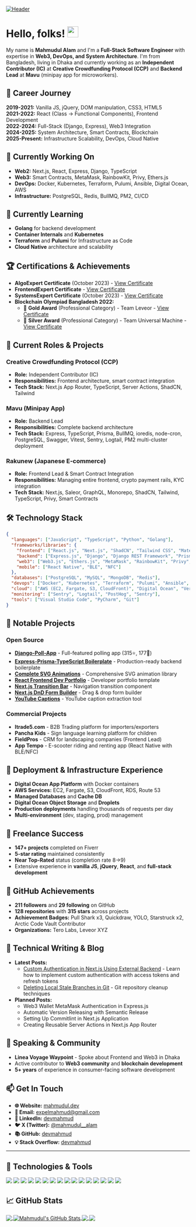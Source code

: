 [![Header](https://raw.githubusercontent.com/devmahmud/devmahmud/master/readme_header.png "Header")](https://mahmudul.dev/)

# Hello, folks! <img src="https://raw.githubusercontent.com/devmahmud/devmahmud/master/wave.gif" width="30" height="30">

My name is **Mahmudul Alam** and I'm a **Full-Stack Software Engineer** with expertise in **Web3, DevOps, and System Architecture**. I'm from Bangladesh, living in Dhaka and currently working as an **Independent Contributor (IC)** at **Creative Crowdfunding Protocol (CCP)** and **Backend Lead** at **Mavu** (minipay app for microworkers).

## 🚀 Career Journey

**2019-2021:** Vanilla JS, jQuery, DOM manipulation, CSS3, HTML5  
**2021-2022:** React (Class → Functional Components), Frontend Development  
**2022-2024:** Full-Stack (Django, Express), Web3 Integration  
**2024-2025:** System Architecture, Smart Contracts, Blockchain  
**2025-Present:** Infrastructure Scalability, DevOps, Cloud Native

## 🔧 Currently Working On

- **Web2:** Next.js, React, Express, Django, TypeScript
- **Web3:** Smart Contracts, MetaMask, RainbowKit, Privy, Ethers.js
- **DevOps:** Docker, Kubernetes, Terraform, Pulumi, Ansible, Digital Ocean, AWS
- **Infrastructure:** PostgreSQL, Redis, BullMQ, PM2, CI/CD

## 🌱 Currently Learning

- **Golang** for backend development
- **Container Internals** and **Kubernetes**
- **Terraform** and **Pulumi** for Infrastructure as Code
- **Cloud Native** architecture and scalability

## 🏆 Certifications & Achievements

- **AlgoExpert Certificate** (October 2023) - [View Certificate](https://certificate.algoexpert.io/AlgoExpert%20Certificate%20AE-dce8e0e11e)
- **FrontendExpert Certificate** - [View Certificate](https://certificate.algoexpert.io/FrontendExpert%20Certificate%20FE-bc2b384afc)
- **SystemsExpert Certificate** (October 2023) - [View Certificate](https://certificate.algoexpert.io/SystemsExpert%20Certificate%20SE-49903cc272)
- **Blockchain Olympiad Bangladesh 2022:**
  - 🥇 **Gold Award** (Professional Category) - Team Leveor - [View Certificate](https://drive.google.com/file/d/1WStMGreiuR3drN_fkE-pCmWVG148exC5/view?usp=sharing)
  - 🥈 **Silver Award** (Professional Category) - Team Universal Machine - [View Certificate](https://drive.google.com/file/d/1tbF3NEaMdrIbVpFFw_rdPoif4c4aU-6s/view?usp=sharing)

## 💼 Current Roles & Projects

### **Creative Crowdfunding Protocol (CCP)**
- **Role:** Independent Contributor (IC)
- **Responsibilities:** Frontend architecture, smart contract integration
- **Tech Stack:** Next.js App Router, TypeScript, Server Actions, ShadCN, Tailwind

### **Mavu (Minipay App)**
- **Role:** Backend Lead
- **Responsibilities:** Complete backend architecture
- **Tech Stack:** Express, TypeScript, Prisma, BullMQ, ioredis, node-cron, PostgreSQL, Swagger, Vitest, Sentry, Logtail, PM2 multi-cluster deployment

### **Rakunew (Japanese E-commerce)**
- **Role:** Frontend Lead & Smart Contract Integration
- **Responsibilities:** Managing entire frontend, crypto payment rails, KYC integration
- **Tech Stack:** Next.js, Saleor, GraphQL, Monorepo, ShadCN, Tailwind, TypeScript, Privy, Smart Contracts

## 🛠️ Technology Stack

```json
{
  "languages": ["JavaScript", "TypeScript", "Python", "Golang"],
  "frameworks/libraries": {
    "frontend": ["React.js", "Next.js", "ShadCN", "Tailwind CSS", "Material UI", "Chakra UI", "jQuery"],
    "backend": ["Express.js", "Django", "Django REST Framework", "Prisma"],
    "web3": ["Web3.js", "Ethers.js", "MetaMask", "RainbowKit", "Privy", "Smart Contracts"],
    "mobile": ["React Native", "BLE", "NFC"]
  },
  "databases": ["PostgreSQL", "MySQL", "MongoDB", "Redis"],
  "devops": ["Docker", "Kubernetes", "Terraform", "Pulumi", "Ansible", "PM2", "CI/CD"],
  "cloud": ["AWS (EC2, Fargate, S3, CloudFront)", "Digital Ocean", "Vercel", "Railway", "Cloudflare"],
  "monitoring": ["Sentry", "Logtail", "PostHog", "Sentry"],
  "tools": ["Visual Studio Code", "PyCharm", "Git"]
}
```

## 🎯 Notable Projects

### **Open Source**
- **[Django-Poll-App](https://github.com/devmahmud/Django-Poll-App)** - Full-featured polling app (315⭐, 177🍴)
- **[Express-Prisma-TypeScript Boilerplate](https://github.com/devmahmud/express-prisma-typescript-boilerplate)** - Production-ready backend boilerplate
- **[Complete SVG Animations](https://github.com/devmahmud/complete-svg-animations)** - Comprehensive SVG animation library
- **[React Frontend Dev Portfolio](https://github.com/devmahmud/react-frontend-dev-portfolio)** - Developer portfolio template
- **[Next.js Transition Bar](https://github.com/devmahmud/next-transition-bar)** - Navigation transition component
- **[Next.js DnD Form Builder](https://github.com/devmahmud/next-dnd-formbuilder)** - Drag & drop form builder
- **[YouTube Captions](https://github.com/devmahmud/youtube-captions)** - YouTube caption extraction tool

### **Commercial Projects**
- **Itrade5.com** - B2B Trading platform for importers/exporters
- **Pancha Kids** - Sign language learning platform for children
- **FieldPros** - CRM for landscaping companies (Frontend Lead)
- **App Tempo** - E-scooter riding and renting app (React Native with BLE/NFC)

## 🚀 Deployment & Infrastructure Experience

- **Digital Ocean App Platform** with Docker containers
- **AWS Services:** EC2, Fargate, S3, CloudFront, RDS, Route 53
- **Managed Databases** and **Cache DB**
- **Digital Ocean Object Storage** and **Droplets**
- **Production deployments** handling thousands of requests per day
- **Multi-environment** (dev, staging, prod) management

## 💼 Freelance Success

- **147+ projects** completed on Fiverr
- **5-star rating** maintained consistently
- **Near Top-Rated** status (completion rate 8→9)
- Extensive experience in **vanilla JS**, **jQuery**, **React**, and **full-stack development**

## 🌟 GitHub Achievements

- **211 followers** and **29 following** on GitHub
- **128 repositories** with **315 stars** across projects
- **Achievement Badges:** Pull Shark x3, Quickdraw, YOLO, Starstruck x2, Arctic Code Vault Contributor
- **Organizations:** Tero Labs, Leveor XYZ

## 📝 Technical Writing & Blog

- **Latest Posts:**
  - [Custom Authentication in Next.js Using External Backend](https://mahmudul.dev/posts/custom-authentication-nextjs-external-backend/) - Learn how to implement custom authentication with access tokens and refresh tokens
  - [Deleting Local Stale Branches in Git](https://mahmudul.dev/posts/deleting-local-stale-branches-git/) - Git repository cleanup techniques
- **Planned Posts:**
  - Web3 Wallet MetaMask Authentication in Express.js
  - Automatic Version Releasing with Semantic Release
  - Setting Up Commitlint in Next.js Application
  - Creating Reusable Server Actions in Next.js App Router

## 🎤 Speaking & Community

- **Linea Voyage Waypoint** - Spoke about Frontend and Web3 in Dhaka
- Active contributor to **Web3 community** and **blockchain development**
- **5+ years** of experience in consumer-facing software development

## 📫 Get In Touch

- **🌐 Website:** [mahmudul.dev](https://mahmudul.dev/)
- **📧 Email:** expelmahmud@gmail.com
- **💼 LinkedIn:** [devmahmud](https://www.linkedin.com/in/devmahmud/)
- **🐦 X (Twitter):** [@mahmudul__alam](https://twitter.com/mahmudul__alam)
- **📚 GitHub:** [devmahmud](https://github.com/devmahmud)
- **💡 Stack Overflow:** [devmahmud](https://stackoverflow.com/users/devmahmud)

---

## 🔧 Technologies & Tools

![](https://img.shields.io/badge/OS-Linux-informational?style=flat&logo=linux&logoColor=white&color=2bbc8a)
![](https://img.shields.io/badge/Editor-VS_Code-informational?style=flat&logo=visual-studio-code&logoColor=white&color=2bbc8a)
![](https://img.shields.io/badge/Code-TypeScript-informational?style=flat&logo=typescript&logoColor=white&color=2bbc8a)
![](https://img.shields.io/badge/Code-JavaScript-informational?style=flat&logo=javascript&logoColor=white&color=2bbc8a)
![](https://img.shields.io/badge/Code-Python-informational?style=flat&logo=python&logoColor=white&color=2bbc8a)
![](https://img.shields.io/badge/Code-Go-informational?style=flat&logo=go&logoColor=white&color=2bbc8a)
![](https://img.shields.io/badge/Code-React-informational?style=flat&logo=react&logoColor=white&color=2bbc8a)
![](https://img.shields.io/badge/Code-Next.js-informational?style=flat&logo=next.js&logoColor=white&color=2bbc8a)
![](https://img.shields.io/badge/Code-Express-informational?style=flat&logo=express&logoColor=white&color=2bbc8a)
![](https://img.shields.io/badge/Code-Django-informational?style=flat&logo=django&logoColor=white&color=2bbc8a)
![](https://img.shields.io/badge/Database-PostgreSQL-informational?style=flat&logo=postgresql&logoColor=white&color=2bbc8a)
![](https://img.shields.io/badge/Database-Redis-informational?style=flat&logo=redis&logoColor=white&color=2bbc8a)
![](https://img.shields.io/badge/Tools-Docker-informational?style=flat&logo=docker&logoColor=white&color=2bbc8a)
![](https://img.shields.io/badge/Tools-Kubernetes-informational?style=flat&logo=kubernetes&logoColor=white&color=2bbc8a)
![](https://img.shields.io/badge/Cloud-AWS-informational?style=flat&logo=amazon-aws&logoColor=white&color=2bbc8a)
![](https://img.shields.io/badge/Cloud-Digital_Ocean-informational?style=flat&logo=digitalocean&logoColor=white&color=2bbc8a)

## &#x1f4c8; GitHub Stats

<a href="https://github.com/devmahmud">
  <img align="center" src="https://github-readme-stats.vercel.app/api/top-langs/?username=devmahmud&hide=dockerfile,css&title_color=ffffff&text_color=c9cacc&icon_color=2bbc8a&bg_color=1d1f21" />
</a>
<a href="https://github.com/devmahmud">
  <img align="center" src="https://github-readme-stats.vercel.app/api?username=devmahmud&show_icons=true&line_height=27&count_private=true&title_color=ffffff&text_color=c9cacc&icon_color=2bbc8a&bg_color=1d1f21" alt="Mahmudul's GitHub Stats" />
</a>

<a href="https://github.com/devmahmud/Django-Poll-App">
  <img align="center" src="https://github-readme-stats.vercel.app/api/pin/?username=devmahmud&repo=Django-Poll-App&title_color=ffffff&text_color=c9cacc&icon_color=2bbc8a&bg_color=1d1f21" />
</a>

<a href="https://github.com/devmahmud/express-prisma-typescript-boilerplate">
  <img align="center" src="https://github-readme-stats.vercel.app/api/pin/?username=devmahmud&repo=express-prisma-typescript-boilerplate&title_color=ffffff&text_color=c9cacc&icon_color=2bbc8a&bg_color=1d1f21" />
</a>

<!-- links to social media icons -->

<!-- icons with padding -->

[1.1]: http://i.imgur.com/tXSoThF.png "twitter icon with padding"
[2.1]: http://i.imgur.com/0o48UoR.png "github icon with padding"

<!-- icons without padding -->

[1.2]: https://i.imgur.com/wWzX9uB.png "twitter icon without padding"
[2.2]: https://i.imgur.com/9I6NRUm.png "github icon without padding"
[3.2]: https://i.imgur.com/dgXzJ9j.png "LinkedIn icon without padding"

<!-- links to your social media accounts -->

[1]: https://twitter.com/mahmudul__alam
[2]: https://github.com/devmahmud
[3]: https://www.linkedin.com/in/devmahmud/
